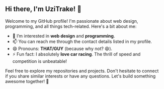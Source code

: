 ## Hi there, I'm UziTrake! 👋

Welcome to my GitHub profile! I'm passionate about web design, programming, and all things tech-related. Here's a bit about me:

- 👀 I’m interested in **web design** and **programming**.
- 📫 You can reach me through the contact details listed in my profile.
- 😄 Pronouns: **THAT/GUY** (because why not? 😄).
- ⚡ Fun fact: I absolutely **love car racing**. The thrill of speed and competition is unbeatable!

Feel free to explore my repositories and projects. Don't hesitate to connect if you share similar interests or have any questions. Let's build something awesome together! 🚀

